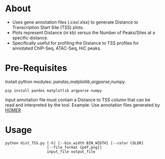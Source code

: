# About

- Uses gene annotation files (.csv/.xlsx) to generate Distance to Transcription Start Site (TSS) plots.
- Plots represent Distance (in kb) versus the Number of Peaks/Sites at a specific distance.
- Specifically useful for profiling the Distance to TSS profiles for annotated ChIP-Seq, ATAC-Seq, HiC peaks.

# Pre-Requisites

Install python modules: *pandas*,*matplotlib*,*argparse*,*numpy*.

```
pip install pandas matplotlib argparse numpy
```

Input annotation file must contain a Distance to TSS column that can be read and interpreted by the tool.
Example: Use annotation files generated by [HOMER](http://homer.ucsd.edu/homer/ngs/annotation.html)

# Usage

```
python dist_TSS.py [-h] [--bin_width BIN_WIDTH] [--color COLOR]
                   [--file_format {pdf,png}]
                   input_file output_file
```
